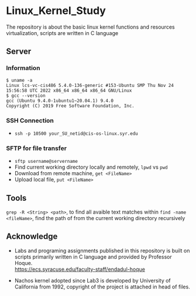 # Linux_Kernel_Study
The repository is about the basic linux kernel functions and resources virtualization, scripts are written in C language

## Server 
### Information
```
$ uname -a
Linux lcs-vc-cis486 5.4.0-136-generic #153-Ubuntu SMP Thu Nov 24 15:56:58 UTC 2022 x86_64 x86_64 x86_64 GNU/Linux
$ gcc --version
gcc (Ubuntu 9.4.0-1ubuntu1~20.04.1) 9.4.0
Copyright (C) 2019 Free Software Foundation, Inc.
```
### SSH Connection
- `ssh -p 10500 your_SU_netid@cis-os-linux.syr.edu`
### SFTP for file transfer
- `sftp username@servername`
- Find current working directory locally and remotely, `lpwd` vs `pwd`
- Download from remote machine, `get <FileName>`
- Upload local file, `put <FileName>`
## Tools
`grep -R <String> <path>`, to find all avaible text matches <String> within <path>
`find -name <fileName>`, find the path of <fileName> from the current working directory recursively

## Acknowledge
- Labs and programing assignments published in this repository is built on scripts primarily written in C language and provided by Professor Hoque. \
https://ecs.syracuse.edu/faculty-staff/endadul-hoque

- Nachos kernel adopted since Lab3 is developed by University of California from 1992, copyright of the project is attached in head of files.